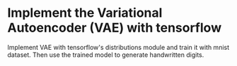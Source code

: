 # Implement the Variational Autoencoder (VAE) with tensorflow
Implement VAE with tensorflow's distributions module and train it with mnist dataset. Then use the trained model to generate handwritten digits.
